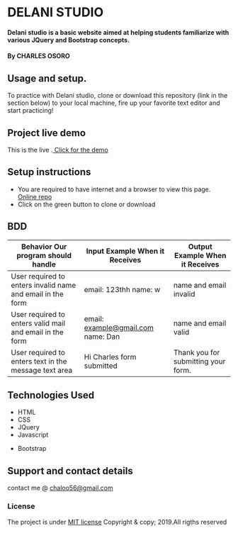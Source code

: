 # DELANI STUDIO
#### Delani studio is a basic website aimed at helping students familiarize with various JQuery and Bootstrap concepts.
#### By **CHARLES OSORO**

## Usage and setup.
To practice with Delani studio, clone or download this repository (link in the section below) to your local machine, fire up your favorite text editor and start practicing!

## Project live demo
This is the live .[ Click for the demo](https://chaloo56.github.io/Delani-Studios/.)

## Setup instructions
*  You are required to have internet and a browser to view this page.  [Online repo](https://chaloo56.github.io/Delani-Studios/.)
* Click on the green button to clone or download
## BDD
| Behavior Our program should handle             | Input Example When it Receives | Output Example When it Receives     |
|------------------------------------------------|--------------------------------|-------------------------------------|
| User required to enters invalid name and email in the form | email: 123thh name: w         | name and email invalid              |
| User required to enters valid mail and email in the form   | email: example@gmail.com name: Dan | name and email valid                |
| User required to enters text in the message text area      |  Hi Charles form submitted           | Thank you for submitting your form. |

## Technologies Used
* HTML
* CSS
* JQuery
* Javascript
+ Bootstrap

## Support and contact details
contact me @ chaloo56@gmail.com
### License
The project is under [MIT license](https://github.com/chaloo56/delani-studios/blob/master/LICENSE)
Copyright & copy; 2019.All rigths reserved
